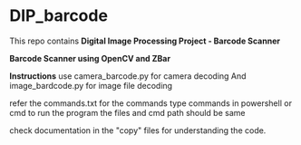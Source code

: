 # DIP_barcode
This repo contains **Digital Image Processing Project - Barcode Scanner**

**Barcode Scanner using OpenCV and ZBar**

**Instructions**
use camera_barcode.py for camera decoding 
And image_bardcode.py for image file decoding

refer the commands.txt for the commands
type commands in powershell or cmd to run the program
the files and cmd path should be same

check documentation in the "copy" files for understanding the code.

